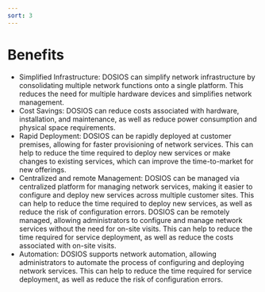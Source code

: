 ```yaml
---
sort: 3
---
```


# Benefits

- Simplified Infrastructure: DOSIOS can simplify network infrastructure by consolidating multiple network functions onto a single platform. This reduces the need for multiple hardware devices and simplifies network management.
- Cost Savings: DOSIOS can reduce costs associated with hardware, installation, and maintenance, as well as reduce power consumption and physical space requirements.
- Rapid Deployment: DOSIOS can be rapidly deployed at customer premises, allowing for faster provisioning of network services. This can help to reduce the time required to deploy new services or make changes to existing services, which can improve the time-to-market for new offerings.
- Centralized  and remote Management: DOSIOS can be managed via centralized platform for managing network services, making it easier to configure and deploy new services across multiple customer sites. This can help to reduce the time required to deploy new services, as well as reduce the risk of configuration errors. DOSIOS can be remotely managed, allowing administrators to configure and manage network services without the need for on-site visits. This can help to reduce the time required for service deployment, as well as reduce the costs associated with on-site visits.
- Automation: DOSIOS supports network automation, allowing administrators to automate the process of configuring and deploying network services. This can help to reduce the time required for service deployment, as well as reduce the risk of configuration errors.